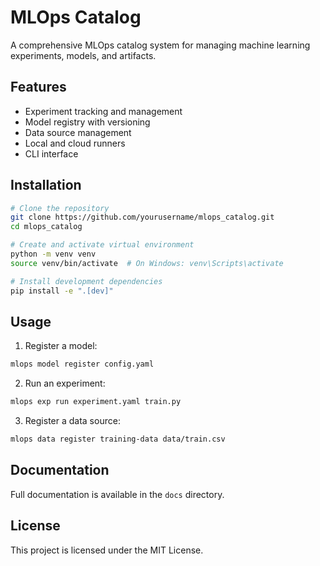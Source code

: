 # MLOps Catalog

A comprehensive MLOps catalog system for managing machine learning experiments, models, and artifacts.

## Features

- Experiment tracking and management
- Model registry with versioning
- Data source management
- Local and cloud runners
- CLI interface

## Installation

```bash
# Clone the repository
git clone https://github.com/yourusername/mlops_catalog.git
cd mlops_catalog

# Create and activate virtual environment
python -m venv venv
source venv/bin/activate  # On Windows: venv\Scripts\activate

# Install development dependencies
pip install -e ".[dev]"
```

## Usage

1. Register a model:
```bash
mlops model register config.yaml
```

2. Run an experiment:
```bash
mlops exp run experiment.yaml train.py
```

3. Register a data source:
```bash
mlops data register training-data data/train.csv
```

## Documentation

Full documentation is available in the `docs` directory.

## License

This project is licensed under the MIT License.
